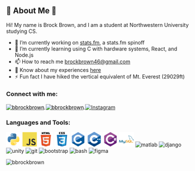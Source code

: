 ## 🌟 About Me 🌟
Hi! My name is Brock Brown, and I am a student at Northwestern University studying CS.

<!-- General Info -->
- 🔭 I’m currently working on [stats.fm](https://bbrockbrown2.pythonanywhere.com/), a stats.fm spinoff
- 🌱 I’m currently learning using C with hardware systems, React, and Node.js
- 📫 How to reach me brockbrown46@gmail.com
- 📄 Know about my experiences [here](https://drive.google.com/file/d/1kQZOVXOr98vxorPpNW8l5oSGw0u--3lU/view?usp=drive_link)
- ⚡️ Fun fact I have hiked the vertical equivalent of Mt. Everest (29029ft)
<h3 align="left">Connect with me:</h3>

<!-- Social Links -->
<p align="left">
  <a href="https://linkedin.com/in/bbrockbrown" target="blank" style="color: black; text-decoration: underline;text-decoration-style: dotted;">
    <img align="center" src="https://raw.githubusercontent.com/rahuldkjain/github-profile-readme-generator/master/src/images/icons/Social/linked-in-alt.svg" alt="bbrockbrown" height="30" width="40" />
  </a>
  <a href="https://www.leetcode.com/bbrockbrown" target="blank" style="color: black; text-decoration: underline;text-decoration-style: dotted;">
    <img align="center" src="https://raw.githubusercontent.com/rahuldkjain/github-profile-readme-generator/master/src/images/icons/Social/leet-code.svg" alt="bbrockbrown" height="30" width="40" />
  </a>
  <a href="https://www.instagram.com/bbrockbrown" target="_blank">
    <img align="center" src="https://www.vectorlogo.zone/logos/instagram/instagram-icon.svg" alt="Instagram" height="35" width="35" />
  </a>
</p>

<!-- Languages -->
<h3 align="left">Languages and Tools:</h3>
<p align="left"> 
  <span>
    <img src="https://raw.githubusercontent.com/devicons/devicon/master/icons/python/python-original.svg" alt="python" width="40" height="40"/> 
  </span> 
  <span>
    <img src="https://raw.githubusercontent.com/devicons/devicon/master/icons/javascript/javascript-original.svg" alt="javascript" width="40" height="40"/> 
  </span> 
  <span>
    <img src="https://raw.githubusercontent.com/devicons/devicon/master/icons/html5/html5-original-wordmark.svg" alt="html5" width="40" height="40"/> 
  </span> 
  <span>
    <img src="https://raw.githubusercontent.com/devicons/devicon/master/icons/css3/css3-original-wordmark.svg" alt="css3" width="40" height="40"/> 
  </span> 
  <span>
    <img src="https://raw.githubusercontent.com/devicons/devicon/master/icons/c/c-original.svg" alt="c" width="40" height="40"/> 
  </span> 
  <span>
    <img src="https://raw.githubusercontent.com/devicons/devicon/master/icons/cplusplus/cplusplus-original.svg" alt="cplusplus" width="40" height="40"/> 
  </span> 
  <span>
    <img src="https://raw.githubusercontent.com/devicons/devicon/master/icons/csharp/csharp-original.svg" alt="csharp" width="40" height="40"/> 
  </span> 
  <span>
    <img src="https://raw.githubusercontent.com/devicons/devicon/master/icons/mysql/mysql-original-wordmark.svg" alt="mysql" width="40" height="40"/> 
  </span> 
  <span>
    <img src="https://upload.wikimedia.org/wikipedia/commons/2/21/Matlab_Logo.png" alt="matlab" width="40" height="40"/> 
  </span> 
  <span>
    <img src="https://cdn.worldvectorlogo.com/logos/django.svg" alt="django" width="40" height="40"/> 
  </span> 
  <span>
    <img src="https://www.vectorlogo.zone/logos/unity3d/unity3d-icon.svg" alt="unity" width="40" height="40"/> 
  </span> 
  <span>
    <img src="https://www.vectorlogo.zone/logos/git-scm/git-scm-icon.svg" alt="git" width="40" height="40"/> 
  </span> 
  <span>
    <img src="https://upload.vectorlogo.zone/logos/getbootstrap/images/987f8f6c-263a-47b1-a85d-853cfca215d9.svg" alt="bootstrap" width="40" height="40"/> 
  </span> 
  <span>
    <img src="https://upload.vectorlogo.zone/logos/gnu_bash/images/66582b8e-a291-4a1b-b89c-76628277a33b.svg" alt="bash" width="40" height="40"/> 
  </span> 
  <span>
    <img src="https://www.vectorlogo.zone/logos/figma/figma-icon.svg" alt="figma" width="40" height="40"/> 
  </span>
</p>


<p>
  <img align="left" src="https://github-readme-stats.vercel.app/api/top-langs?username=bbrockbrown&show_icons=true&locale=en&layout=compact" alt="bbrockbrown" />
</p>
